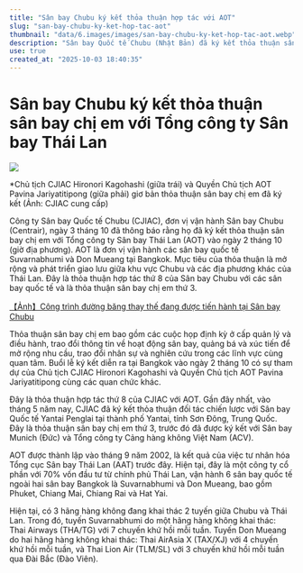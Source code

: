 ```yaml
---
title: "Sân bay Chubu ký kết thỏa thuận hợp tác với AOT"
slug: "san-bay-chubu-ky-ket-hop-tac-aot"
thumbnail: "data/6.images/images/san-bay-chubu-ky-ket-hop-tac-aot.webp"
description: "Sân bay Quốc tế Chubu (Nhật Bản) đã ký kết thỏa thuận sân bay chị em với Tổng công ty Sân bay Thái Lan (AOT), nhằm mở rộng giao lưu và phát triển giữa khu vực Chubu và các địa phương của Thái Lan."
use: true
created_at: "2025-10-03 18:40:35"
---
```


# Sân bay Chubu ký kết thỏa thuận sân bay chị em với Tổng công ty Sân bay Thái Lan

![](/images/20251003-00000006-awire-000-1-view.webp)

*Chủ tịch CJIAC Hironori Kagohashi (giữa trái) và Quyền Chủ tịch AOT Pavina Jariyatitipong (giữa phải) giơ bản thỏa thuận sân bay chị em đã ký kết (Ảnh: CJIAC cung cấp)

Công ty Sân bay Quốc tế Chubu (CJIAC), đơn vị vận hành Sân bay Chubu (Centrair), ngày 3 tháng 10 đã thông báo rằng họ đã ký kết thỏa thuận sân bay chị em với Tổng công ty Sân bay Thái Lan (AOT) vào ngày 2 tháng 10 (giờ địa phương). AOT là đơn vị vận hành các sân bay quốc tế Suvarnabhumi và Don Mueang tại Bangkok. Mục tiêu của thỏa thuận là mở rộng và phát triển giao lưu giữa khu vực Chubu và các địa phương khác của Thái Lan. Đây là thỏa thuận hợp tác thứ 8 của Sân bay Chubu với các sân bay quốc tế và là thỏa thuận sân bay chị em thứ 3.

[【Ảnh】Công trình đường băng thay thế đang được tiến hành tại Sân bay Chubu](https://www.aviationwire.jp/archives/328311/250801_2324_767f_jal_rjgg-640)

Thỏa thuận sân bay chị em bao gồm các cuộc họp định kỳ ở cấp quản lý và điều hành, trao đổi thông tin về hoạt động sân bay, quảng bá và xúc tiến để mở rộng nhu cầu, trao đổi nhân sự và nghiên cứu trong các lĩnh vực cùng quan tâm. Buổi lễ ký kết diễn ra tại Bangkok vào ngày 2 tháng 10 có sự tham dự của Chủ tịch CJIAC Hironori Kagohashi và Quyền Chủ tịch AOT Pavina Jariyatitipong cùng các quan chức khác.

Đây là thỏa thuận hợp tác thứ 8 của CJIAC với AOT. Gần đây nhất, vào tháng 5 năm nay, CJIAC đã ký kết thỏa thuận đối tác chiến lược với Sân bay Quốc tế Yantai Penglai tại thành phố Yantai, tỉnh Sơn Đông, Trung Quốc. Đây là thỏa thuận sân bay chị em thứ 3, trước đó đã được ký kết với Sân bay Munich (Đức) và Tổng công ty Cảng hàng không Việt Nam (ACV).

AOT được thành lập vào tháng 9 năm 2002, là kết quả của việc tư nhân hóa Tổng cục Sân bay Thái Lan (AAT) trước đây. Hiện tại, đây là một công ty cổ phần với 70% vốn đầu tư từ chính phủ Thái Lan, vận hành 6 sân bay quốc tế ngoài hai sân bay Bangkok là Suvarnabhumi và Don Mueang, bao gồm Phuket, Chiang Mai, Chiang Rai và Hat Yai.

Hiện tại, có 3 hãng hàng không đang khai thác 2 tuyến giữa Chubu và Thái Lan. Trong đó, tuyến Suvarnabhumi do một hãng hàng không khai thác: Thai Airways (THA/TG) với 7 chuyến khứ hồi mỗi tuần. Tuyến Don Mueang do hai hãng hàng không khai thác: Thai AirAsia X (TAX/XJ) với 4 chuyến khứ hồi mỗi tuần, và Thai Lion Air (TLM/SL) với 3 chuyến khứ hồi mỗi tuần qua Đài Bắc (Đào Viên).
